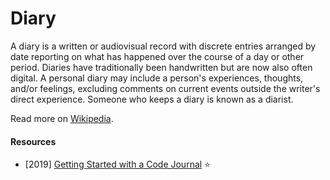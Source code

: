 # Diary

A diary is a written or audiovisual record with discrete entries arranged by date reporting on what has happened over the course of a day or other period. Diaries have traditionally been handwritten but are now also often digital. A personal diary may include a person's experiences, thoughts, and/or feelings, excluding comments on current events outside the writer's direct experience. Someone who keeps a diary is known as a diarist.

Read more on [Wikipedia](https://en.wikipedia.org/wiki/Diary).

#### Resources
- [2019] [Getting Started with a Code Journal](https://dev.to/tekiegirl/series/2452) ⭐
